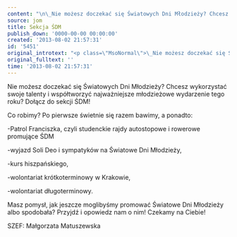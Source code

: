 ```yaml
---
content: "\n\_Nie możesz doczekać się Światowych Dni Młodzieży? Chcesz wykorzystać swoje talenty i współtworzyć najważniejsze młodzieżowe wydarzenie tego roku? Dołącz do sekcji ŚDM!\n\r\n\nCo robimy? Po pierwsze świetnie się razem bawimy, a ponadto:\n\r\n\n-Patrol Franciszka, czyli studenckie rajdy autostopowe i rowerowe promujące ŚDM\n\r\n\n-wyjazd Soli Deo i sympatyków na Światowe Dni Młodzieży,\n\r\n\n-kurs hiszpańskiego,\n\r\n\n-wolontariat krótkoterminowy w Krakowie,\_\n\r\n\n-wolontariat długoterminowy.\n\r\n\nMasz pomysł, jak jeszcze moglibyśmy promować Światowe Dni Młodzieży albo spodobała? Przyjdź i opowiedz nam o nim! Czekamy na Ciebie!\n\r\n\nSZEF: Małgorzata Matuszewska\n\r\n\n\_\n"
source: jom
title: Sekcja ŚDM
publish_down: '0000-00-00 00:00:00'
created: '2013-08-02 21:57:31'
id: '5451'
original_introtext: "<p class=\"MsoNormal\">\_Nie możesz doczekać się Światowych Dni Młodzieży? Chcesz wykorzystać swoje talenty i współtworzyć najważniejsze młodzieżowe wydarzenie tego roku? Dołącz do sekcji ŚDM!</p>\r\n<p class=\"MsoNormal\">Co robimy? Po pierwsze świetnie się razem bawimy, a ponadto:</p>\r\n<p class=\"MsoNormal\">-Patrol Franciszka, czyli studenckie rajdy autostopowe i rowerowe promujące ŚDM</p>\r\n<p class=\"MsoNormal\">-wyjazd Soli Deo i sympatyków na Światowe Dni Młodzieży,</p>\r\n<p class=\"MsoNormal\">-kurs hiszpańskiego,</p>\r\n<p class=\"MsoNormal\">-wolontariat krótkoterminowy w Krakowie,\_</p>\r\n<p class=\"MsoNormal\">-wolontariat długoterminowy.</p>\r\n<p class=\"MsoNormal\">Masz pomysł, jak jeszcze moglibyśmy promować Światowe Dni Młodzieży albo spodobała? Przyjdź i opowiedz nam o nim! Czekamy na Ciebie!</p>\r\n<p class=\"MsoNormal\"><span style=\"font-size: 12.16px; line-height: 1.3em;\">SZEF: Małgorzata Matuszewska</span></p>\r\n<p class=\"MsoNormal\">\_</p>"
original_fulltext: ''
time: '2013-08-02 21:57:31'
---
```

Nie możesz doczekać się Światowych Dni Młodzieży? Chcesz wykorzystać swoje talenty i współtworzyć najważniejsze młodzieżowe wydarzenie tego roku? Dołącz do sekcji ŚDM!


Co robimy? Po pierwsze świetnie się razem bawimy, a ponadto:


-Patrol Franciszka, czyli studenckie rajdy autostopowe i rowerowe promujące ŚDM


-wyjazd Soli Deo i sympatyków na Światowe Dni Młodzieży,


-kurs hiszpańskiego,


-wolontariat krótkoterminowy w Krakowie, 


-wolontariat długoterminowy.


Masz pomysł, jak jeszcze moglibyśmy promować Światowe Dni Młodzieży albo spodobała? Przyjdź i opowiedz nam o nim! Czekamy na Ciebie!


SZEF: Małgorzata Matuszewska


 


<!--{{json:{"created_date":"2013-08-02 21:57:31","publish_down":"0000-00-00 00:00:00","id":"5451"}}}-->